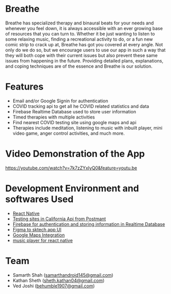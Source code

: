 # Breathe

Breathe has specialized therapy and binaural beats for your needs and whenever you feel down, it is always accessible with an ever growing base of resources that you can turn to. Whether it be just wanting to listen to some relaxing music, finding a recreational activity to do, or a fun new comic strip to crack up at, Breathe has got you covered at every angle. Not only do we do so, but we encourage users to use our app in such a way that they will both cope with their current issues but also prevent these same issues from happening in the future. Providing detailed plans, explanations, and coping techniques are of the essence and Breathe is our solution. 

# Features

* Email and/or Google Signin for authentication 
* COVID tracking api to get all he COVID related statistics and data
* Firebase Realtime Database used to store user information
* Timed therapies with multiple activities
* Find nearest COVID testing site using google maps and api
* Therapies include meditation, listening to music with inbuilt player, mini video game, anger control activities, and much more.

# Video Demonstration of the App

https://youtube.com/watch?v=7k7zZYxIyQ0&feature=youtu.be

# Development Environment and softwares Used

* [React Native](https://reactnative.dev/)
* [Testing sites in California Api from Postmant](https://covid-19-testing.github.io/locations/california/complete.json)
* [Firebase for authentication and storing information in Realtime Database](https://firebase.google.com/)
* [Figma to sktech app UI](https://www.figma.com/)
* [Google Maps Integration](https://www.google.com/maps)
* [music player for react native](https://www.npmjs.com/package/react-native-track-player)

# Team

* Samarth Shah (samarthandroid145@gmail.com)
* Kathan Sheth (sheth.kathan04@gmail.com)
* Ved Joshi (behumble1907@gmail.com)
